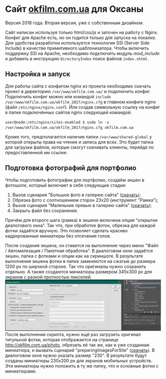 Сайт [okfilm.com.ua](http://okfilm.com.ua/) для Оксаны
=========================================================
Версия 2018 года. Вторая версия, уже с собственным дизайном.

Сайт написан используя только html/css/js и заточен на работу с Nginx. Конфиг для Apache есть, но он годится только для запуска на локалке.
Для удобства разработки используется технология SSI (Server Side Include) в качестве примитивного шаблонизатора. Чтобы включить поддержку SSI на Apache, необходимо подключить модуль *mod_include* и добавить в инструкцию `DirectoryIndex` поиск файлов `index.shtml`.

## Настройка и запуск
Для работы сайта с конфигом nginx из проекта необходимо скачать проект в директорию `/var/www/okfilm.com.ua/` и подключить конфиг. Подключить конфиг можно или командой `include /var/www/okfilm.com.ua/okfilm_2017/nginx.cfg` в главном конфиге nginx (файл `/etc/nginx/nginx.conf`). Или создав символьную ссылку на конфиг в папке подключённых сайтов nginx следующей командой:

`user@node:/etc/nginx/sites-enabled $ sudo ln -s /var/www/okfilm.com.ua/okfilm_2017/nginx.cfg okfilm.com.ua`

Кроме того, предполагается наличие папки `/var/www/shared-global` у которой открыты права на чтение и запись для всех. Это будет папка для загрузки файлов, которые смогут скачивать клиенты, перейдя по предоставленной им ссылке.

## Подготовка фотографий для портфолио
Чтобы подготовить фотографии для портфолио, создаём экшен в фотошопе, который включает в себя следующие стадии:  
1. Вызов сценария "Большое фото в галерею сайта" ([скачать](/utilities/Photoshop/%D0%91%D0%BE%D0%BB%D1%8C%D1%88%D0%BE%D0%B5%20%D1%84%D0%BE%D1%82%D0%BE%20%D0%B2%20%D0%B3%D0%B0%D0%BB%D0%B5%D1%80%D0%B5%D1%8E%20%D1%81%D0%B0%D0%B9%D1%82%D0%B0.jsx));
2. Обрезка фото с соотношением сторон 23x20 (инструмент "Рамка");
3. Вызов сценария "Маленькие превью в галерею сайта" ([скачать](/utilities/Photoshop/%D0%9C%D0%B0%D0%BB%D0%B5%D0%BD%D1%8C%D0%BA%D0%B8%D0%B5%20%D0%BF%D1%80%D0%B5%D0%B2%D1%8C%D1%8E%20%D0%B2%20%D0%B3%D0%B0%D0%BB%D0%B5%D1%80%D0%B5%D1%8E%20%D1%81%D0%B0%D0%B9%D1%82%D0%B0.jsx));
4. Закрыть файл без сохранения.

Причём для второго шага (рамка) в экшене включена опция "открытие деалогового окна". Так что, при обработке фоток, обрезка для каждой фотки задаётся вручную. Это позволяет сделать красиво кадрированные миниатюры без отсечения голов.  

После создания экшена, он ставится на выполнение через меню "Файл / Автоматизация / Пакетная обработка". В диалоговом окне задаётся экшен, папка с фотками и опции как на скриншоте. В результате выполнения экшена фотки в папке заменяются на сжатые до размера 1200 px по широкой стороне. Так что оригиналы нужно сохранить отдельно. А также создаются миниатюры размером 345x300 px для экранов с разной протностью пикселей.  
<img src="/utilities/Photoshop/Photoshop_action.png">  
После выполнения скрипта, нужно ещё раз загрузить оригинал титульной фотки, которая отображается на странице http://okfilm.com.ua/photo, обрезать её так же, как и уже созданная миниатюра, и вызвать сценарий "preparingImagesForSite" ([скачать](/utilities/Photoshop/preparingImagesForSite.jsx)). В диалоговом окне нужно указать размер "230". В результате будут созданы миниатюры 230x200 px для экранов мобильных устройств. Эти миниатюры нужно положить в ту же папку, что и основные фотки с миниатюрами.  
